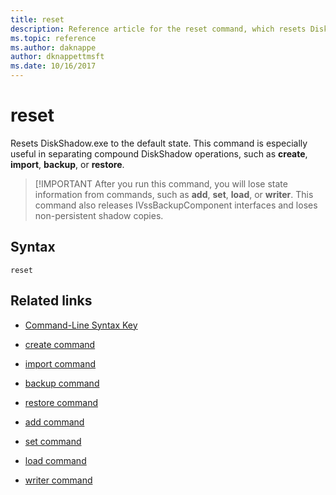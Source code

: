 ```yaml
---
title: reset
description: Reference article for the reset command, which resets DiskShadow.exe to the default state.
ms.topic: reference
ms.author: daknappe
author: dknappettmsft
ms.date: 10/16/2017
---
```



# reset

Resets DiskShadow.exe to the default state. This command is especially useful in separating compound DiskShadow operations, such as **create**, **import**, **backup**, or **restore**.

> [!IMPORTANT
> After you run this command, you will lose state information from commands, such as **add**, **set**, **load**, or **writer**. This command also releases IVssBackupComponent interfaces and loses non-persistent shadow copies.

## Syntax

```
reset
```

## Related links

- [Command-Line Syntax Key](command-line-syntax-key.md)

- [create command](create.md)

- [import command](import_1.md)

- [backup command](begin-backup.md)

- [restore command](begin-restore.md)

- [add command](add.md)

- [set command](./set.md)

- [load command](reg-load.md)

- [writer command](writer.md)
